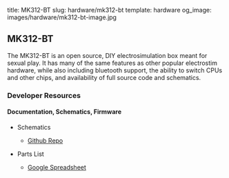 title: MK312-BT
slug: hardware/mk312-bt
template: hardware
og_image: images/hardware/mk312-bt-image.jpg

## MK312-BT

The MK312-BT is an open source, DIY electrosimulation box meant for
sexual play. It has many of the same features as other popular
electrostim hardware, while also including bluetooth support, the
ability to switch CPUs and other chips, and availability of full
source code and schematics.

### Developer Resources

#### Documentation, Schematics, Firmware

* Schematics
    * [Github Repo](http://github.com/metafetish/mk312-bt)
    
* Parts List
    * [Google Spreadsheet](http://tinyurl.com/mk312bt-info)
